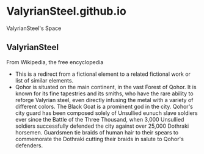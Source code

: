# ValyrianSteel.github.io

ValyrianSteel's Space

## ValyrianSteel
From Wikipedia, the free encyclopedia

- This is a redirect from a fictional element to a related fictional work or list of similar elements. 
- Qohor is situated on the main continent, in the vast Forest of Qohor. It is known for its fine tapestries and its smiths, who have the rare ability to reforge Valyrian steel, even directly infusing the metal with a variety of different colors. The Black Goat is a prominent god in the city. Qohor's city guard has been composed solely of Unsullied eunuch slave soldiers ever since the Battle of the Three Thousand, when 3,000 Unsullied soldiers successfully defended the city against over 25,000 Dothraki horsemen. Guardsmen tie braids of human hair to their spears to commemorate the Dothraki cutting their braids in salute to Qohor's defenders.

